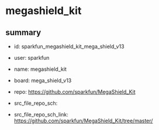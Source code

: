 # megashield_kit
 
## summary 
* id: sparkfun_megashield_kit_mega_shield_v13
* user: sparkfun
* name: megashield_kit
* board: mega_shield_v13
* repo: https://github.com/sparkfun/MegaShield_Kit



* src_file_repo_sch: 
* src_file_repo_sch_link: https://github.com/sparkfun/MegaShield_Kit/tree/master/






